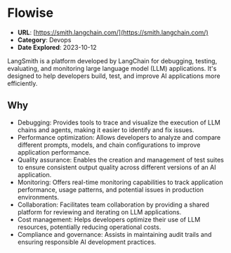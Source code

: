 # Flowise

- **URL**: [https://smith.langchain.com/](https://smith.langchain.com/)
- **Category**: Devops
- **Date Explored**: 2023-10-12

LangSmith is a platform developed by LangChain for debugging, testing, evaluating, and monitoring large language model (LLM) applications. It's designed to help developers build, test, and improve AI applications more efficiently.

## Why

- Debugging: Provides tools to trace and visualize the execution of LLM chains and agents, making it easier to identify and fix issues.
- Performance optimization: Allows developers to analyze and compare different prompts, models, and chain configurations to improve application performance.
- Quality assurance: Enables the creation and management of test suites to ensure consistent output quality across different versions of an AI application.
- Monitoring: Offers real-time monitoring capabilities to track application performance, usage patterns, and potential issues in production environments.
- Collaboration: Facilitates team collaboration by providing a shared platform for reviewing and iterating on LLM applications.
- Cost management: Helps developers optimize their use of LLM resources, potentially reducing operational costs.
- Compliance and governance: Assists in maintaining audit trails and ensuring responsible AI development practices.
